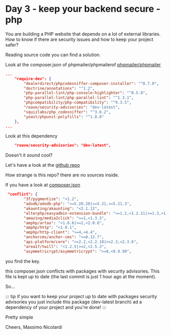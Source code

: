 # Day 3 - keep your backend secure - php

You are building a PHP website that depends on a lot of external libraries. How to know if there are security issues and how to keep your project safer?

Reading source code you can find a solution.

Look at the composer.json of phpmailer/phpmailerof [phpmailer/phpmailer](https://github.com/PHPMailer/PHPMailer/blob/master/composer.json)
``` json
...
    "require-dev": {
        "dealerdirect/phpcodesniffer-composer-installer": "^0.7.0",
        "doctrine/annotations": "^1.2",
        "php-parallel-lint/php-console-highlighter": "^0.5.0",
        "php-parallel-lint/php-parallel-lint": "^1.3.1",
        "phpcompatibility/php-compatibility": "^9.3.5",
        "roave/security-advisories": "dev-latest",
        "squizlabs/php_codesniffer": "^3.6.2",
        "yoast/phpunit-polyfills": "^1.0.0"
    },
...

```

Look at this dependency 

```json 
    "roave/security-advisories": "dev-latest",
```

Doesn't it sound cool?

Let's have a look at the [github repo](https://github.com/Roave/SecurityAdvisories) 

How strange is this repo?  there are no sources inside.

If you have a look at [composer.json](https://github.com/Roave/SecurityAdvisories/blob/latest/composer.json)

```json
 "conflict": {
        "3f/pygmentize": "<1.2",
        "adodb/adodb-php": "<=5.20.20|>=5.21,<=5.21.3",
        "akaunting/akaunting": "<2.1.13",
        "alterphp/easyadmin-extension-bundle": ">=1.2,<1.2.11|>=1.3,<1.3.1",
        "amazing/media2click": ">=1,<1.3.3",
        "amphp/artax": "<1.0.6|>=2,<2.0.6",
        "amphp/http": "<1.0.1",
        "amphp/http-client": ">=4,<4.4",
        "anchorcms/anchor-cms": "<=0.12.7",
        "api-platform/core": ">=2.2,<2.2.10|>=2.3,<2.3.6",
        "area17/twill": "<1.2.5|>=2,<2.5.3",
        "asymmetricrypt/asymmetricrypt": ">=0,<9.9.99",
```

you find the key.

this composer.json conflicts with packages with security advisories.
This file is kept up to date (the last commit is just 1 hour ago at the moment).

So... 

::: tip
if you want to keep your project up to date with packages security advisories you just include this package (dev-latest branch) ad a dependency of your project and you're done!
:::

Pretty simple

Cheers,
Massimo Nicolardi